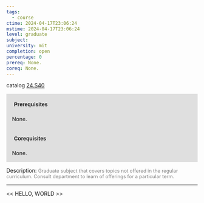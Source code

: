```yaml
---
tags:
  - course
ctime: 2024-04-17T23:06:24
mstime: 2024-04-17T23:06:24
level: graduate
subject: 
university: mit
completion: open
percentage: 0
prereq: None.
coreq: None.
---
```


catalog [24.S40](http://student.mit.edu/catalog/m24a.html#24.S40)

<span style="display: block; padding: 15px; background-color: rgb(100, 100, 100, 0.2);"><font id="m_prereq2906_0" style="display: block; font-family: Arial, sans-serif; font-weight: bold; padding: 5px">Prerequisites</font><br><span id="prereq2906_0">None.</span></span>
<span style="display: block; padding: 15px; background-color: rgb(100, 100, 100, 0.2);"><font id="m_coreq2906_0" style="display: block; font-family: Arial, sans-serif; font-weight: bold; padding: 5px">Corequisites</font><br><span id="coreq2906_0">None.</span></span>

<font style="">Description:</font>
<font style="color: grey; font-size: 0.8rem;">Graduate subject that covers topics not offered in the regular curriculum. Consult department to learn of offerings for a particular term.</font>



---

<< HELLO, WORLD >>
